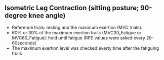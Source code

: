 ## Isometric Leg Contraction (sitting posture; 90-degree knee angle)
   - Reference trials:  resting and the maximum exertion (MVC trials).
   - 60% or 30% of the maximum exertion trails (MVC30_Fatigue or MVC60_Fatigue): hold until fatigue (RPE values were asked every 20-60seconds)
   - The maximum exertion level was checked everty time after the fatiguing trials
